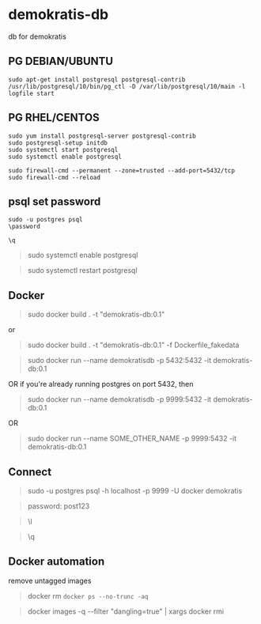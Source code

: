 # demokratis-db
db for demokratis


## PG DEBIAN/UBUNTU
```
sudo apt-get install postgresql postgresql-contrib
/usr/lib/postgresql/10/bin/pg_ctl -D /var/lib/postgresql/10/main -l logfile start
```

## PG RHEL/CENTOS

```
sudo yum install postgresql-server postgresql-contrib
sudo postgresql-setup initdb
sudo systemctl start postgresql
sudo systemctl enable postgresql

sudo firewall-cmd --permanent --zone=trusted --add-port=5432/tcp
sudo firewall-cmd --reload
```

## psql set password

```
sudo -u postgres psql
\password

\q
```


> sudo systemctl enable postgresql

> sudo systemctl restart postgresql

## Docker


> sudo docker build . -t "demokratis-db:0.1"

or 

> sudo docker build . -t "demokratis-db:0.1" -f Dockerfile_fakedata

> sudo docker run --name demokratisdb -p 5432:5432 -it demokratis-db:0.1

OR if you're already running postgres on port 5432, then

> sudo docker run --name demokratisdb -p 9999:5432 -it demokratis-db:0.1

OR

> sudo docker run --name SOME_OTHER_NAME -p 9999:5432 -it demokratis-db:0.1


## Connect 

> sudo -u postgres psql -h localhost -p 9999 -U docker demokratis
 
> password: post123

> \l

> \q


## Docker automation

remove untagged images

> docker rm `docker ps --no-trunc -aq` 

> docker images -q --filter "dangling=true" | xargs docker rmi  

